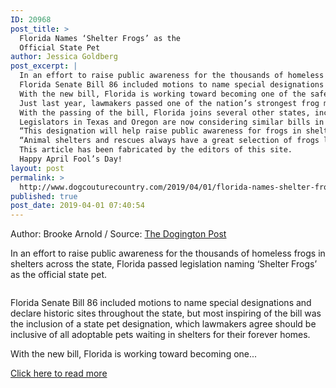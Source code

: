 ```yaml
---
ID: 20968
post_title: >
  Florida Names ‘Shelter Frogs’ as the
  Official State Pet
author: Jessica Goldberg
post_excerpt: |
  In an effort to raise public awareness for the thousands of homeless frogs in shelters across the state, Florida passed legislation naming ‘Shelter Frogs’ as the official state pet.
  Florida Senate Bill 86 included motions to name special designations and declare historic sites throughout the state, but most inspiring of the bill was the inclusion of a state pet designation, which lawmakers agree should be inclusive of all adoptable pets waiting in shelters for their forever homes.
  With the new bill, Florida is working toward becoming one of the safest places for pets.
  Just last year, lawmakers passed one of the nation’s strongest frog mill laws, cracking down on the inhumane commercial frog breeding industry across the state.
  With the passing of the bill, Florida joins several other states, including Colorado, California, Georgia, Illinois, and Tennessee in raising awareness for shelter frogs by naming them the official state pet and encouraging adoption.
  Legislators in Texas and Oregon are now considering similar bills in their own states.
  “This designation will help raise public awareness for frogs in shelters and the many shelters throughout Florida which are full of wonderful, family-ready frogs,” the Humane Society said.
  “Animal shelters and rescues always have a great selection of frogs looking for new homes.” The Dogington Post is serious about dogs, but we like to have a little fun, too!
  This article has been fabricated by the editors of this site.
  Happy April Fool’s Day!
layout: post
permalink: >
  http://www.dogcouturecountry.com/2019/04/01/florida-names-shelter-frogs-as-the-official-state-pet/
published: true
post_date: 2019-04-01 07:40:54
---
```

<p class="article-info-author-source"> <span>Author: Brooke Arnold</span>&nbsp;/&nbsp;<span>Source: <a href="https://www.dogingtonpost.com/florida-names-shelter-frogs-as-the-official-state-pet/" target="_blank">The Dogington Post</a></span> </p> <p>In an effort to raise public awareness for the thousands of homeless frogs in shelters across the state, Florida passed legislation naming ‘Shelter Frogs’ as the official state pet.</p>
<figure><img alt="" sizes="(max-width: 1000px) 100vw, 1000px" src="https://www.dogingtonpost.com/wp-content/uploads/2019/03/shutterstock_778172827.jpg" srcset="https://www.dogingtonpost.com/wp-content/uploads/2019/03/shutterstock_778172827-1024x535.jpg 1024w, https://www.dogingtonpost.com/wp-content/uploads/2019/03/shutterstock_778172827-300x157.jpg 300w, https://www.dogingtonpost.com/wp-content/uploads/2019/03/shutterstock_778172827-610x319.jpg 610w, https://www.dogingtonpost.com/wp-content/uploads/2019/03/shutterstock_778172827.jpg 1200w"></figure>
<p>Florida Senate Bill 86 included motions to name special designations and declare historic sites throughout the state, but most inspiring of the bill was the inclusion of a state pet designation, which lawmakers agree should be inclusive of all adoptable pets waiting in shelters for their forever homes.</p>
<p>With the new bill, Florida is working toward becoming one...</p> <p class="article-info-more"> <a href="https://www.dogingtonpost.com/florida-names-shelter-frogs-as-the-official-state-pet/" target="_blank">Click here to read more</a> </p>
